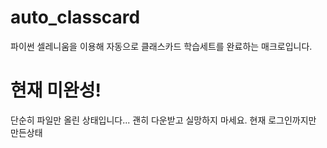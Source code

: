 # auto_classcard
파이썬 셀레니움을 이용해 자동으로 클래스카드 학습세트를 완료하는 매크로입니다.

# 현재 미완성!
단순히 파일만 올린 상태입니다... 괜히 다운받고 실망하지 마세요.
현재 로그인까지만 만든상태